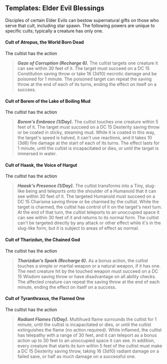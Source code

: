## Templates: Elder Evil Blessings
Disciples of certain Elder Evils can bestow supernatural gifts on those who serve that cult, including star spawn. The following powers are unique to specific cults; typically a creature has only one.

#### Cult of Atropus, the World Born Dead
The cultist has the action 
>***Gaze of Corruption (Recharge 6).*** The cultist targets one creature it can see within 30 feet of it. The target must succeed on a DC 15 Constitution saving throw or take 16 (3d10) necrotic damage and be poisoned for 1 minute. The poisoned target can repeat the saving throw at the end of each of its turns, ending the effect on itself on a success.

#### Cult of Borem of the Lake of Boiling Mud
The cultist has the action 
>***Borem's Embrace (1/Day).*** The cultist touches one creature within 5 feet of it. The target must succeed on a DC 15 Dexterity saving throw or be coated in sticky, steaming mud. While it is coated in this way, the target's speed is halved, it can't use reactions, and it takes 10 (3d6) fire damage at the start of each of its turns. The effect lasts for 1 minute, until the cultist is incapacitated or dies, or until the target is immersed in water.

#### Cult of Haask, the Voice of Hargut
The cultist has the action 
>***Haask's Presence (1/Day).*** The cultist transforms into a Tiny, slug-like being and teleports onto the shoulder of a Humanoid that it can see within 30 feet of it. The targeted Humanoid must succeed on a DC 15 Charisma saving throw or be charmed by the cultist. While the target is charmed, the cultist has control of it on the target's next turn. At the end of that turn, the cultist teleports to an unoccupied space it can see within 30 feet of it and returns to its normal form. The cultist can't be targeted directly by any attack or other effect while it's in the slug-like form, but it is subject to areas of effect as normal.

#### Cult of Tharizdun, the Chained God
The cultist has the action 
>***Tharizdun's Spark (Recharge 6).*** As a bonus action, the cultist touches a simple or martial weapon or a natural weapon, if it has one. The next creature hit by the touched weapon must succeed on a DC 15 Wisdom saving throw or have disadvantage on all ability checks. The affected creature can repeat the saving throw at the end of each minute, ending the effect on itself on a success.

#### Cult of Tyranthraxus, the Flamed One
The cultist has the action
>***Radiant Flames (1/Day).*** Multihued flame surrounds the cultist for 1 minute, until the cultist is incapacitated or dies, or until the cultist extinguishes the flame (no action required). While inflamed, the cultist has telepathy with a range of 30 feet, and it can teleport as a bonus action up to 30 feet to an unoccupied space it can see. In addition, every creature that starts its turn within 5 feet of the cultist must make a DC 15 Dexterity saving throw, taking 16 (3d10) radiant damage on a failed save, or half as much damage on a successful one.

